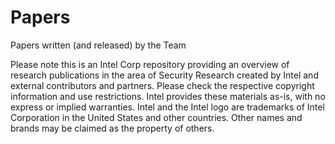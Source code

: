 # Papers
Papers written (and released) by the Team

Please note this is an Intel Corp repository providing an overview of research publications in the area of Security Research created by Intel and external contributors and partners.
Please check the respective copyright information and use restrictions.
Intel provides these materials as-is, with no express or implied warranties.
Intel and the Intel logo are trademarks of Intel Corporation in the United States and other countries.
Other names and brands may be claimed as the property of others.
